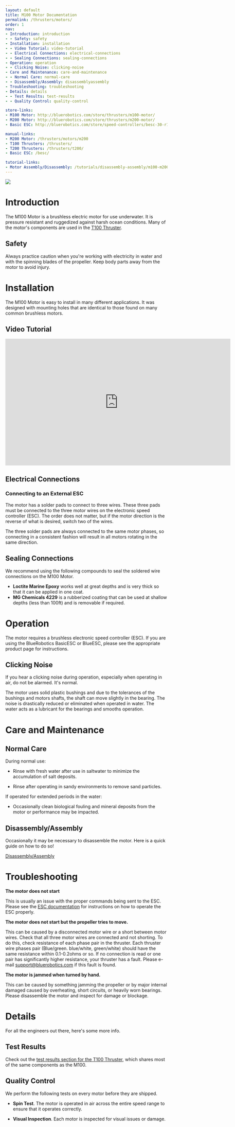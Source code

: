 ```yaml
---
layout: default
title: M100 Motor Documentation
permalink: /thrusters/motors/
order: 1
nav:
- Introduction: introduction
- - Safety: safety
- Installation: installation
- - Video Tutorial: video-tutorial
- - Electrical Connections: electrical-connections
- - Sealing Connections: sealing-connections
- Operation: operation
- - Clicking Noise: clicking-noise
- Care and Maintenance: care-and-maintenance
- - Normal Care: normal-care
- - Disassembly/Assembly: disassemblyassembly
- Troubleshooting: troubleshooting
- Details: details
- - Test Results: test-results
- - Quality Control: quality-control

store-links:
- M100 Motor: http://bluerobotics.com/store/thrusters/m100-motor/
- M200 Motor: http://bluerobotics.com/store/thrusters/m200-motor/
- Basic ESC: http://bluerobotics.com/store/speed-controllers/besc-30-r1/

manual-links:
- M200 Motor: /thrusters/motors/m200
- T100 Thrusters: /thrusters/
- T200 Thrusters: /thrusters/t200/
- Basic ESC: /besc/

tutorial-links:
- Motor Assembly/Disassembly: /tutorials/disassembly-assembly/m100-m200-disassembly/
---
```

<img src="/assets/images/documentation/m100-multi.png" class="img-responsive img-center" style="max-width:700px" />   

# Introduction

The M100 Motor is a brushless electric motor for use underwater. It is pressure resistant and ruggedized against harsh ocean conditions. Many of the motor's components are used in the [T100 Thruster](/thrusters/).

## Safety

Always practice caution when you're working with electricity in water and with the spinning blades of the propeller. Keep body parts away from the motor to avoid injury.

# Installation

The M100 Motor is easy to install in many different applications. It was designed with mounting holes that are identical to those found on many common brushless motors.

## Video Tutorial

<iframe width="700" height="393.75" src="https://www.youtube.com/embed/UCFR6N9lcJ4?list=PLZ486nvZoegusCQXQwC-5C-MzKkHBfw0d" frameborder="0" allowfullscreen></iframe>
<br />

## Electrical Connections

### Connecting to an External ESC

The motor has a solder pads to connect to three wires. These three pads must be connected to the three motor wires on the electronic speed controller (ESC). The order does not matter, but if the motor direction is the reverse of what is desired, switch two of the wires. 

The three solder pads are always connected to the same motor phases, so connecting in a consistent fashion will result in all motors rotating in the same direction.

## Sealing Connections

We recommend using the following compounds to seal the soldered wire connections on the M100 Motor.

* **Loctite Marine Epoxy** works well at great depths and is very thick so that it can be applied in one coat.
* **MG Chemicals 4229** is a rubberized coating that can be used at shallow depths (less than 100ft) and is removable if required.

# Operation

The motor requires a brushless electronic speed controller (ESC). If you are using the BlueRobotics BasicESC or BlueESC, please see the appropriate product page for instructions.

## Clicking Noise

If you hear a clicking noise during operation, especially when operating in air, do not be alarmed. It's normal.

The motor uses solid plastic bushings and due to the tolerances of the bushings and motors shafts, the shaft can move slightly in the bearing. The noise is drastically reduced or eliminated when operated in water. The water acts as a lubricant for the bearings and smooths operation.

# Care and Maintenance

## Normal Care

During normal use:

* Rinse with fresh water after use in saltwater to minimize the accumulation of salt deposits.

* Rinse after operating in sandy environments to remove sand particles.

If operated for extended periods in the water:

* Occasionally clean biological fouling and mineral deposits from the motor or performance may be impacted.

## Disassembly/Assembly

Occasionally it may be necessary to disassemble the motor. Here is a quick guide on how to do so!

<div class="row">
 <div class="col-sm-4 col-md-4">
    <div class="tile" style="background-image:url(/assets/images/tutorials/m100-disassembly/m100-disassem-1.png)">
      <a href="/tutorials/disassembly-assembly/m100-m200-disassembly/">Disassembly/Assembly <i class="fa fa-chevron-circle-right"></i></a>
    </div>
  </div>
</div>


# Troubleshooting

**The motor does not start**

This is usually an issue with the proper commands being sent to the ESC. Please see the [ESC documentation](/besc/) for instructions on how to operate the ESC properly.

**The motor does not start but the propeller tries to move.**

This can be caused by a disconnected motor wire or a short between motor wires. Check that all three motor wires are connected and not shorting. To do this, check resistance of each phase pair in the thruster. Each thruster wire phases pair (Blue/green. blue/white, green/white) should have the same resistance within 0.1-0.2ohms or so. If no connection is read or one pair has significantly higher resistance, your thruster has a fault. Please e-mail [support@bluerobotics.com](mailto:support@bluerobotics.com) if this fault is found.

**The motor is jammed when turned by hand.**

This can be caused by something jamming the propeller or by major internal damaged caused by overheating, short circuits, or heavily worn bearings. Please disassemble the motor and inspect for damage or blockage.

# Details

For all the engineers out there, here's some more info.

## Test Results

Check out the [test results section for the T100 Thruster](/thrusters/#test-results), which shares most of the same components as the M100.

## Quality Control

We perform the following tests on every motor before they are shipped.

* **Spin Test**. The motor is operated in air across the entire speed range to ensure that it operates correctly.

* **Visual Inspection**. Each motor is inspected for visual issues or damage.
